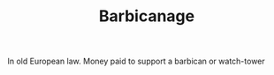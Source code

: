 ---
title: Barbicanage
letter: B
permalink: "/definitions/barbicanage.html"
body: In old European law. Money paid to support a barbican or watch-tower
published_at: '2018-07-07'
layout: post
---